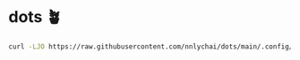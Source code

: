 # dots 🪴

```sh
curl -LJO https://raw.githubusercontent.com/nnlychai/dots/main/.config/dots/setup.sh && ./setup.sh
```